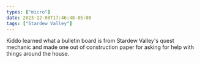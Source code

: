 ```yaml
---
types: ["micro"]
date: 2023-12-08T17:46:48-05:00
tags: ["Stardew Valley"]
---
```

Kiddo learned what a bulletin board is from Stardew Valley's quest mechanic and made one out of construction paper for asking for help with things around the house.
